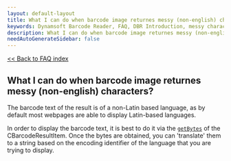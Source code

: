 ```yaml
---
layout: default-layout
title: What I can do when barcode image returnes messy (non-english) characters?
keywords: Dynamsoft Barcode Reader, FAQ, DBR Introduction, messy characters, non-English characters
description: What I can do when barcode image returnes messy (non-english) characters?
needAutoGenerateSidebar: false
---
```


[<< Back to FAQ index](../index.md#configuration)

## What I can do when barcode image returnes messy (non-english) characters?

The barcode text of the result is of a non-Latin based language, as by default most webpages are able to display Latin-based languages.

In order to display the barcode text, it is best to do it via the [`getBytes`](https://www.dynamsoft.com/barcode-reader/docs/server/programming/cplusplus/api-reference/barcode-result-item.html#getbytes) of the CBarcodeResultItem. Once the bytes are obtained, you can 'translate' them to a string based on the encoding identifier of the language that you are trying to display.
